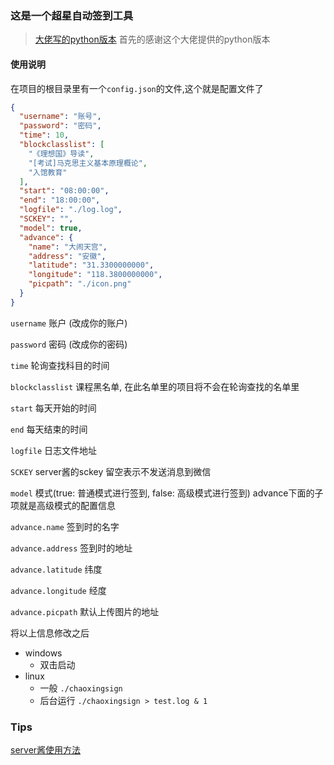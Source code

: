 ### 这是一个超星自动签到工具
> [大佬写的python版本](https://github.com/yuban10703/chaoxingsign)
> 首先的感谢这个大佬提供的python版本

#### 使用说明
在项目的根目录里有一个`config.json`的文件,这个就是配置文件了
```json
{
  "username": "账号",
  "password": "密码",
  "time": 10,
  "blockclasslist": [
    "《理想国》导读",
    "[考试]马克思主义基本原理概论",
    "入馆教育"
  ],
  "start": "08:00:00",
  "end": "18:00:00",
  "logfile": "./log.log",
  "SCKEY": "",
  "model": true,
  "advance": {
    "name": "大闹天宫",
    "address": "安徽",
    "latitude": "31.3300000000",
    "longitude": "118.3800000000",
    "picpath": "./icon.png"
  }
}
```
`username` 账户 (改成你的账户)

`password` 密码 (改成你的密码)

`time` 轮询查找科目的时间

`blockclasslist` 课程黑名单, 在此名单里的项目将不会在轮询查找的名单里

`start` 每天开始的时间

`end`   每天结束的时间

`logfile` 日志文件地址

`SCKEY` server酱的sckey 留空表示不发送消息到微信

`model` 模式(true: 普通模式进行签到, false: 高级模式进行签到) advance下面的子项就是高级模式的配置信息

`advance.name` 签到时的名字

`advance.address`   签到时的地址

`advance.latitude` 纬度

`advance.longitude` 经度

`advance.picpath` 默认上传图片的地址

将以上信息修改之后

+ windows
  + 双击启动
+ linux
  +  一般 `./chaoxingsign`
  +  后台运行 `./chaoxingsign > test.log & 1`


### Tips 
[server酱使用方法](http://sc.ftqq.com/3.version)
